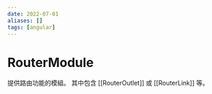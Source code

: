 ```yaml
---
date: 2022-07-01
aliases: []
tags: [angular]
---
```


# RouterModule

提供路由功能的模組。
其中包含 [[RouterOutlet]] 或 [[RouterLink]] 等。